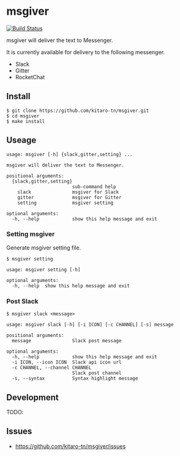 # msgiver

[![Build Status](https://travis-ci.org/kitaro-tn/msgiver.svg?branch=master)](https://travis-ci.org/kitaro-tn/msgiver)


msgiver will deliver the text to Messenger.

It is currently available for delivery to the following messenger.

- Slack
- Gitter
- RocketChat

## Install

```
$ git clone https://github.com/kitaro-tn/msgiver.git
$ cd msgiver
$ make install
```

## Useage

```
usage: msgiver [-h] {slack,gitter,setting} ...

msgiver will deliver the text to Messenger.

positional arguments:
  {slack,gitter,setting}
                        sub-command help
    slack               msgiver for Slack
    gitter              msgiver for Gitter
    setting             msgiver setting

optional arguments:
  -h, --help            show this help message and exit
```

### Setting msgiver

Generate msgiver setting file.

```
$ msgiver setting
```

```
usage: msgiver setting [-h]

optional arguments:
  -h, --help  show this help message and exit
```

### Post Slack

```
$ msgiver slack <message>
```

```
usage: msgiver slack [-h] [-i ICON] [-c CHANNEL] [-s] message

positional arguments:
  message               Slack post message

optional arguments:
  -h, --help            show this help message and exit
  -i ICON, --icon ICON  Slack api icon url
  -c CHANNEL, --channel CHANNEL
                        Slack post channel
  -s, --syntax          Syntax highlight message
```

## Development

TODO: 

## Issues

- https://github.com/kitaro-tn/msgiver/issues
